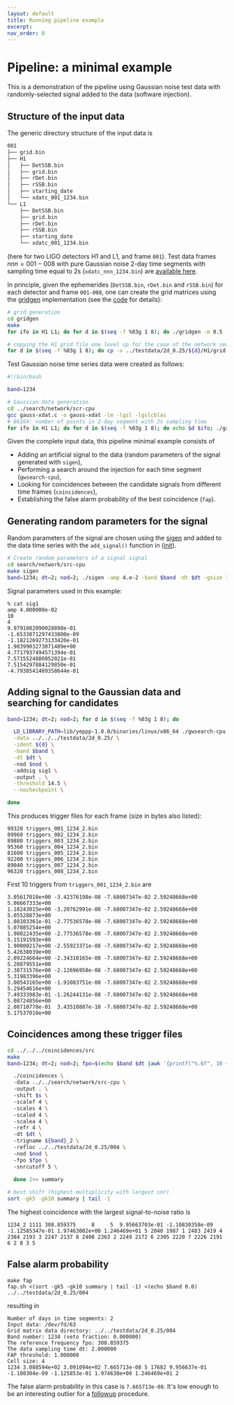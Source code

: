 ```yaml
---
layout: default
title: Running pipeline example
excerpt:
nav_order: 8
---
```


# Pipeline: a minimal example 

This is a demonstration of the pipeline using Gaussian noise test data with randomly-selected signal added to the data (software injection).  

## Structure of the input data 

The generic directory structure of the input data is

```bash 
001
├── grid.bin
├── H1
│   ├── DetSSB.bin
│   ├── grid.bin
│   ├── rDet.bin
│   ├── rSSB.bin
│   ├── starting_date
│   └── xdatc_001_1234.bin
└── L1
    ├── DetSSB.bin
    ├── grid.bin
    ├── rDet.bin
    ├── rSSB.bin
    ├── starting_date
    └── xdatc_001_1234.bin
```
(here for two LIGO detectors H1 and L1, and frame `001`). Test data frames $nnn=001-008$ with pure Gaussian noise 2-day time segments with sampling time equal to 2s (`xdatc_nnn_1234.bin`) are [available here](https://polgraw.camk.edu.pl/H1L1_2d_0.25.tar.gz). 

In principle, given the ephemerides (`DetSSB.bin`, `rDet.bin` and `rSSB.bin`) for each detector and frame `001-008`, one can create the grid matrices using the [gridgen](../polgraw-allsky/grid_generation) implementation (see the [code](https://github.com/mbejger/polgraw-allsky/tree/master/gridgen) for details): 

```bash 
# grid generation
cd gridgen
make
for ifo in H1 L1; do for d in $(seq -f %03g 1 8); do ./gridgen -m 0.5 -p dfg -d ../testdata/2d_0.25/${d}/${ifo}/ -n 17; done; done

# copying the H1 grid file one level up for the case of the network search 
for d in $(seq -f %03g 1 8); do cp -v ../testdata/2d_0.25/${d}/H1/grid.bin ../testdata/2d_0.25/${d}; done
```
Test Gaussian noise time series data were created as follows:  

```bash 
#!/bin/bash 

band=1234

# Gaussian data generation
cd ../search/network/scr-cpu
gcc gauss-xdat.c -o gauss-xdat -lm -lgsl -lgslcblas
# 86164: number of points in 2-day segment with 2s sampling time 
for ifo in H1 L1; do for d in $(seq -f %03g 1 8); do echo $d $ifo; ./gauss-xdat 86164 1 1 ../../../testdata/2d_0.25/${d}/${ifo}/xdatc_${d}_${band}.bin; done; done
```
Given the complete input data, this pipeline minimal example consists of 

* Adding an artificial signal to the data (random parameters of the signal generated with `sigen`), 
* Performing a search around the injection for each time segment (`gwsearch-cpu`), 
* Looking for coincidences between the candidate signals from different time frames (`coincidences`), 
* Establishing the false alarm probability of the best coincidence (`fap`).   


## Generating random parameters for the signal 

Random parameters of the signal are chosen using the [sigen](https://github.com/mbejger/polgraw-allsky/blob/master/search/network/src-cpu/sigen.c) and added to the data time series with the `add_signal()` function in ([init](https://github.com/mbejger/polgraw-allsky/blob/master/search/network/src-cpu/init.c)). 

```bash 
# Create random parameters of a signal signal
cd search/network/src-cpu
make sigen
band=1234; dt=2; nod=2; ./sigen -amp 4.e-2 -band $band -dt $dt -gsize 10 -reffr 4 -nod $nod 1> sig1 
```
Signal parameters used in this example:

```
% cat sig1 
amp 4.000000e-02
10
4
9.9791082090028898e-01
-1.6533871297433800e-09
-1.1821269273133420e-01
1.9839903273071489e+00
4.7717937494571394e-01
7.5715524886052021e-01
7.5154297884129850e-01
-4.7938541489358644e-01
``` 

## Adding signal to the Gaussian data and searching for candidates

```bash
band=1234; dt=2; nod=2; for d in $(seq -f %03g 1 8); do 

  LD_LIBRARY_PATH=lib/yeppp-1.0.0/binaries/linux/x86_64 ./gwsearch-cpu \
  -data ../../../testdata/2d_0.25/ \
  -ident ${d} \
  -band $band \
  -dt $dt \ 
  -nod $nod \ 
  -addsig sig1 \  
  -output . \
  -threshold 14.5 \
  --nocheckpoint \ 

done
``` 

This produces trigger files for each frame (size in bytes also listed): 
```
99320 triggers_001_1234_2.bin
89960 triggers_002_1234_2.bin
89880 triggers_003_1234_2.bin
95360 triggers_004_1234_2.bin
81600 triggers_005_1234_2.bin
92200 triggers_006_1234_2.bin
89040 triggers_007_1234_2.bin
96320 triggers_008_1234_2.bin
```

First 10 triggers from `triggers_001_1234_2.bin` are 

```
3.05617018e+00 -3.42376198e-08 -7.68007347e-02 2.59248668e+00 5.06667333e+00 
1.18243015e+00 -3.20762991e-08 -7.68007347e-02 2.59248668e+00 5.05528873e+00 
1.08103361e-01 -2.77536578e-08 -7.68007347e-02 2.59248668e+00 5.07085254e+00 
1.90022435e+00 -2.77536578e-08 -7.68007347e-02 2.59248668e+00 5.15191593e+00 
1.90000217e+00 -2.55923371e-08 -7.68007347e-02 2.59248668e+00 5.42638039e+00 
2.09224664e+00 -2.34310165e-08 -7.68007347e-02 2.59248668e+00 5.20879551e+00 
2.38731576e+00 -2.12696958e-08 -7.68007347e-02 2.59248668e+00 5.31983396e+00 
3.00543165e+00 -1.91083751e-08 -7.68007347e-02 2.59248668e+00 5.29454616e+00 
7.49333983e-01 -1.26244131e-08 -7.68007347e-02 2.59248668e+00 5.08724856e+00 
2.08710778e-01  3.43510887e-10 -7.68007347e-02 2.59248668e+00 5.17537018e+00 
```

## Coincidences among these trigger files 

```bash
cd ../../../coincidences/src
make
band=1234; dt=2; nod=2; fpo=$(echo $band $dt |awk '{printf("%.6f", 10 + 0.96875*$1/(2.0*$2))}'); for s in {0..1}{0..1}{0..1}{0..1}; do 

  ./coincidences \ 
  -data ../../search/network/src-cpu \ 
  -output . \ 
  -shift $s \ 
  -scalef 4 \ 
  -scales 4 \ 
  -scaled 4 \ 
  -scalea 4 \ 
  -refr 4 \ 
  -dt $dt \ 
  -trigname ${band}_2 \ 
  -refloc ../../testdata/2d_0.25/004 \ 
  -nod $nod \ 
  -fpo $fpo \ 
  -snrcutoff 5 \ 
 
  done 2>> summary

# best shift (highest multiplicity with largest snr)
sort -gk5 -gk10 summary | tail -1
```
The highest coincidence with the largest signal-to-noise ratio is  
```
1234_2 1111 308.859375     8     5  9.95663703e-01 -1.10830358e-09 -1.12585347e-01 1.97463002e+00 1.246469e+01 5 2040 1987 1 2483 2419 4 2384 2193 3 2247 2137 8 2408 2363 2 2249 2172 6 2305 2220 7 2226 2191 6 2 8 3 5
```


## False alarm probability 

```
make fap 
fap.sh <(sort -gk5 -gk10 summary | tail -1) <(echo $band 0.0) ../../testdata/2d_0.25/004
```
resulting in 
```
Number of days in time segments: 2
Input data: /dev/fd/63
Grid matrix data directory: ../../testdata/2d_0.25/004
Band number: 1234 (veto fraction: 0.000000)
The reference frequency fpo: 308.859375
The data sampling time dt: 2.000000
FAP threshold: 1.000000
Cell size: 4
1234 3.088594e+02 3.091094e+02 7.665713e-08 5 17682 9.956637e-01 -1.108304e-09 -1.125853e-01 1.974630e+00 1.246469e+01 2
```
The false alarm probability in this case is `7.665713e-08`. It's low enough to be an interesting outlier for a [followup](../polgraw-allsky/followup) procedure. 

